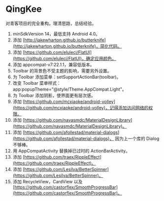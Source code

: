 # QingKee

对青客项目的完全重构，理清思路，总结经验。
>
1. minSdkVersion 14，最低支持 Android 4.0。
2. 添加 [http://jakewharton.github.io/butterknife](http://jakewharton.github.io/butterknife)，简化代码。
3. 添加 [https://github.com/eluleci/FlatUI](https://github.com/eluleci/FlatUI)，确定应用颜色。
4. 添加 appcompat-v7:22.1.1，兼容低版本。
5. Toolbar 的背景色不受主题的影响，需要另外设置。
6. 为 Toolbar 添加菜单：setSupportActionBar(toolbar)。
7. 改变 Toolbar 菜单样式：app:popupTheme="@style/Theme.AppCompat.Light"。
8. 为 Toolbar 添加阴影，使界面更有层次感。
9. 添加 [https://github.com/mcxiaoke/android-volley](https://github.com/mcxiaoke/android-volley)，记得添加访问网络的权限。
10. 添加 [https://github.com/navasmdc/MaterialDesignLibrary](https://github.com/navasmdc/MaterialDesignLibrary)。
11. 添加 [https://github.com/afollestad/material-dialogs](https://github.com/afollestad/material-dialogs)，
因为上一个库的 Dialog 不够棒。
12. 用 AppCompatActivity 替换掉已过时的 ActionBarActivity。
13. 添加 [https://github.com/traex/RippleEffect](https://github.com/traex/RippleEffect)。
14. 添加 [https://github.com/Lesilva/BetterSpinner](https://github.com/Lesilva/BetterSpinner)。
15. 添加 RecycleView，CardView 以及 [https://github.com/castorflex/SmoothProgressBar](https://github.com/castorflex/SmoothProgressBar)。
